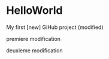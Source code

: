 # HelloWorld
My first [new] GiHub project (modified)


premiere modification

deuxieme modification

